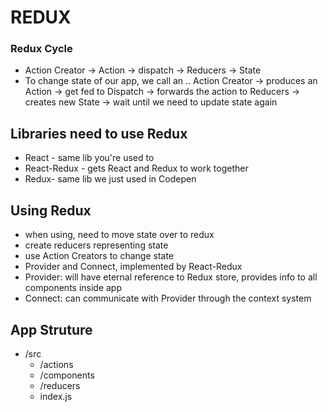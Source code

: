# REDUX

### Redux Cycle

- Action Creator -> Action -> dispatch -> Reducers -> State
- To change state of our app, we call an .. Action Creator -> produces an Action -> get fed to Dispatch -> forwards the action to Reducers -> creates new State -> wait until we need to update state again

## Libraries need to use Redux

- React - same lib you're used to
- React-Redux - gets React and Redux to work together
- Redux- same lib we just used in Codepen

## Using Redux

- when using, need to move state over to redux
- create reducers representing state
- use Action Creators to change state
- Provider and Connect, implemented by React-Redux
- Provider: will have eternal reference to Redux store, provides info to all components inside app
- Connect: can communicate with Provider through the context system

## App Struture

- /src
  - /actions
  - /components
  - /reducers
  - index.js
